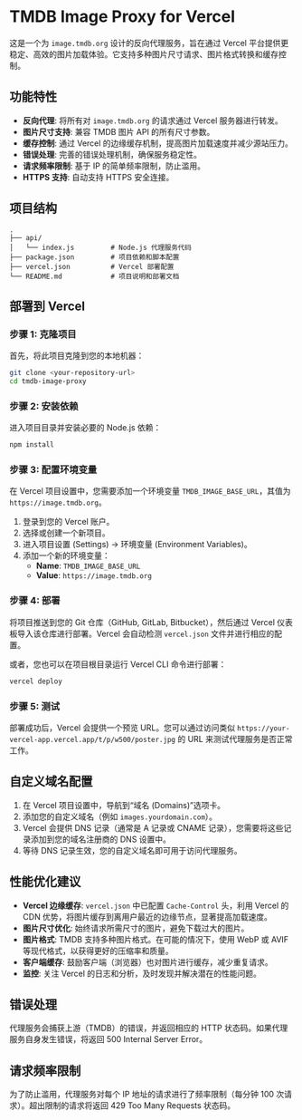 # TMDB Image Proxy for Vercel

这是一个为 `image.tmdb.org` 设计的反向代理服务，旨在通过 Vercel 平台提供更稳定、高效的图片加载体验。它支持多种图片尺寸请求、图片格式转换和缓存控制。

## 功能特性

- **反向代理**: 将所有对 `image.tmdb.org` 的请求通过 Vercel 服务器进行转发。
- **图片尺寸支持**: 兼容 TMDB 图片 API 的所有尺寸参数。
- **缓存控制**: 通过 Vercel 的边缘缓存机制，提高图片加载速度并减少源站压力。
- **错误处理**: 完善的错误处理机制，确保服务稳定性。
- **请求频率限制**: 基于 IP 的简单频率限制，防止滥用。
- **HTTPS 支持**: 自动支持 HTTPS 安全连接。

## 项目结构

```
. 
├── api/
│   └── index.js         # Node.js 代理服务代码
├── package.json         # 项目依赖和脚本配置
├── vercel.json          # Vercel 部署配置
└── README.md            # 项目说明和部署文档
```

## 部署到 Vercel

### 步骤 1: 克隆项目

首先，将此项目克隆到您的本地机器：

```bash
git clone <your-repository-url>
cd tmdb-image-proxy
```

### 步骤 2: 安装依赖

进入项目目录并安装必要的 Node.js 依赖：

```bash
npm install
```

### 步骤 3: 配置环境变量

在 Vercel 项目设置中，您需要添加一个环境变量 `TMDB_IMAGE_BASE_URL`，其值为 `https://image.tmdb.org`。

1.  登录到您的 Vercel 账户。
2.  选择或创建一个新项目。
3.  进入项目设置 (Settings) -> 环境变量 (Environment Variables)。
4.  添加一个新的环境变量：
    -   **Name**: `TMDB_IMAGE_BASE_URL`
    -   **Value**: `https://image.tmdb.org`

### 步骤 4: 部署

将项目推送到您的 Git 仓库（GitHub, GitLab, Bitbucket），然后通过 Vercel 仪表板导入该仓库进行部署。Vercel 会自动检测 `vercel.json` 文件并进行相应的配置。

或者，您也可以在项目根目录运行 Vercel CLI 命令进行部署：

```bash
vercel deploy
```

### 步骤 5: 测试

部署成功后，Vercel 会提供一个预览 URL。您可以通过访问类似 `https://your-vercel-app.vercel.app/t/p/w500/poster.jpg` 的 URL 来测试代理服务是否正常工作。

## 自定义域名配置

1.  在 Vercel 项目设置中，导航到“域名 (Domains)”选项卡。
2.  添加您的自定义域名（例如 `images.yourdomain.com`）。
3.  Vercel 会提供 DNS 记录（通常是 A 记录或 CNAME 记录），您需要将这些记录添加到您的域名注册商的 DNS 设置中。
4.  等待 DNS 记录生效，您的自定义域名即可用于访问代理服务。

## 性能优化建议

-   **Vercel 边缘缓存**: `vercel.json` 中已配置 `Cache-Control` 头，利用 Vercel 的 CDN 优势，将图片缓存到离用户最近的边缘节点，显著提高加载速度。
-   **图片尺寸优化**: 始终请求所需尺寸的图片，避免下载过大的图片。
-   **图片格式**: TMDB 支持多种图片格式。在可能的情况下，使用 WebP 或 AVIF 等现代格式，以获得更好的压缩率和质量。
-   **客户端缓存**: 鼓励客户端（浏览器）也对图片进行缓存，减少重复请求。
-   **监控**: 关注 Vercel 的日志和分析，及时发现并解决潜在的性能问题。

## 错误处理

代理服务会捕获上游（TMDB）的错误，并返回相应的 HTTP 状态码。如果代理服务自身发生错误，将返回 500 Internal Server Error。

## 请求频率限制

为了防止滥用，代理服务对每个 IP 地址的请求进行了频率限制（每分钟 100 次请求）。超出限制的请求将返回 429 Too Many Requests 状态码。